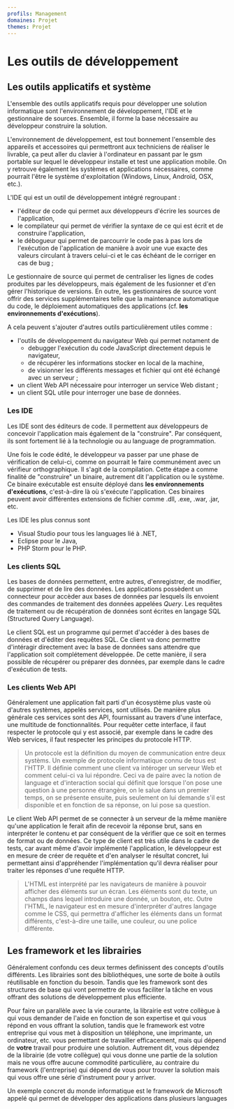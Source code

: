```yaml
---
profils: Management
domaines: Projet
themes: Projet
---
```


# Les outils de développement

## Les outils applicatifs et système

L'ensemble des outils applicatifs requis pour développer une solution informatique sont l'environnement de développement, l'IDE et le gestionnaire de sources. Ensemble, il forme la base nécessaire au développeur construire la solution.

L'environnement de développement, est tout bonnement l'ensemble des appareils et accessoires qui permettront aux techniciens de réaliser le livrable, ça peut aller du clavier à l'ordinateur en passant par le gsm portable sur lequel le développeur installe et test une application mobile. On y retrouve également les systèmes et applications nécessaires, comme pourrait l'être le système d'exploitation (Windows, Linux, Androïd, OSX, etc.).

L'IDE qui est un outil de développement intégré regroupant :

- l'éditeur de code qui permet aux développeurs d'écrire les sources de l'application,
- le compilateur qui permet de vérifier la syntaxe de ce qui est écrit et de construire l'application,
- le débogueur qui permet de parcourrir le code pas à pas lors de l'exécution de l'application de manière à avoir une vue exacte des valeurs circulant à travers celui-ci et le cas échéant de le corriger en cas de bug ;

Le gestionnaire de source qui permet de centraliser les lignes de codes produites par les développeurs, mais également de les fusionner et d'en gérer l'historique de versions. En outre, les gestionnaires de source vont offrir des services supplémentaires telle que la maintenance automatique du code, le déploiement automatiques des applications (cf. **les environnements d'exécutions**).

A cela peuvent s'ajouter d'autres outils particulièrement utiles comme : 
- l'outils de développement du navigateur Web qui permet notament de 
	- debugger l'exécution du code JavaScript directement depuis le navigateur,
	- de récupérer les informations stocker en local de la machine,
	- de visionner les différents messages et fichier qui ont été échangé avec un serveur ;
- un client Web API nécessaire pour interroger un service Web distant ;
- un client SQL utile pour interroger une base de données.

### Les IDE

Les IDE sont des éditeurs de code. ll permettent aux développeurs de concevoir l'application mais également de la "construire". Par conséquent, ils sont fortement lié à la technologie ou au language de programmation.

Une fois le code édité, le développeur va passer par une phase de vérification de celui-ci, comme on pourrait le faire communément avec un vérifieur orthographique. Il s'agit de la compilation. Cette étape a comme finalité de "construire" un binaire, autrement dit l'application ou le système. Ce binaire exécutable est ensuite déployé dans **les environnements d'exécutions**, c'est-à-dire là où s'exécute l'application. Ces binaires peuvent avoir différentes extensions de fichier comme .dll, .exe, .war, .jar, etc.

Les IDE les plus connus sont 
- Visual Studio pour tous les languages lié à .NET, 
- Eclipse pour le Java, 
- PHP Storm pour le PHP.  

### Les clients SQL

Les bases de données permettent, entre autres, d'enregistrer, de modifier, de supprimer et de lire des données. Les applications possèdent un connecteur pour accèder aux bases de données par lesquels ils envoient des commandes de traitement des données appelées _Query_. Les requêtes de traitement ou de récupération de données sont écrites en langage SQL (Structured Query Language). 

Le client SQL est un programme qui permet d'accéder à des bases de données et d'éditer des requêtes SQL. Ce client va donc permettre d'intéragir directement avec la base de données sans attendre que l'application soit complétement développée. De cette manière, il sera possible de récupérer ou préparer des données, par exemple dans le cadre d'exécution de tests.

### Les clients Web API

Généralement une application fait parti d'un écosystème plus vaste où d'autres systèmes, appelés services, sont utilisés. De manière plus générale ces services sont des API, fournissant au travers d'une interface, une multitude de fonctionnalités. Pour requêter cette interface, il faut respecter le protocole qui y est associé, par exemple dans le cadre des Web services, il faut respecter les principes du protocole HTTP.

>Un protocole est la définition du moyen de communication entre deux systèms. Un exemple de protocole informatique connu de tous est l'HTTP. Il définie comment une client va intéroger un serveur Web et comment celui-ci va lui répondre. Ceci va de paire avec la notion de language et d'interaction social qui définit que lorsque l'on pose une question à une personne étrangère, on le salue dans un premier temps, on se présente ensuite, puis seulement on lui demande s'il est disponible et en fonction de sa réponse, on lui pose sa question.

Le client Web API permet de se connecter à un serveur de la même manière qu'une application le ferait afin de recevoir la réponse brut, sans en interpréter le contenu et par conséquent de la vérifier que ce soit en termes de format ou de données. Ce type de client est très utile dans le cadre de tests, car avant même d'avoir implémenté l'application, le développeur est en mesure de créer de requête et d'en analyser le résultat concret, lui permettant ainsi d'appréhender l'implémentation qu'il devra réaliser pour traiter les réponses d'une requête HTTP.  

>L'HTML est interprété par les navigateurs de manière à pouvoir afficher des éléments sur un écran. Les éléments sont du texte, un champs dans lequel introduire une donnée, un bouton, etc. Outre l'HTML, le navigateur est en mesure d'interpréter d'autres langage comme le CSS, qui permettra d'afficher les éléments dans un format différents, c'est-à-dire une taille, une couleur, ou une police différente.

## Les framework et les librairies

Généralement confondu ces deux termes definissent des concepts d'outils différents. Les librairies sont des bibliothéques, une sorte de boite à outils réutilisable en fonction du besoin. Tandis que les framework sont des structures de base qui vont permettre de vous faciliter la tâche en vous offrant des solutions de développement plus efficiente. 

Pour faire un parallèle avec la vie courante, la librairie est votre collègue à qui vous demander de l'aide en fonction de son expertise et qui vous répond en vous offrant la solution, tandis que le framework est votre entreprise qui vous met à disposition un téléphone, une imprimante, un ordinateur, etc. vous permettant de travailler efficacement, mais qui dépend de **votre** travail pour produire une solution. Autrement dit, vous dépendez de la librairie (de votre collègue) qui vous donne une partie de la solution mais ne vous offre aucune commodité particulière, au contraire du framework (l'entreprise) qui dépend de vous pour trouver la solution mais qui vous offre une série d'instrument pour y arriver.

Un exemple concret du monde informatique est le framework de Microsoft appelé  qui permet de développer des applications dans plusieurs languages
